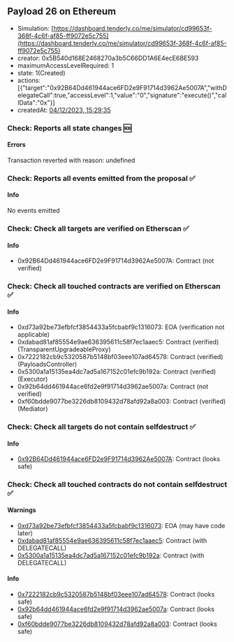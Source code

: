 ## Payload 26 on Ethereum

- Simulation: [https://dashboard.tenderly.co/me/simulator/cd99653f-368f-4c6f-af85-ff9072e5c755](https://dashboard.tenderly.co/me/simulator/cd99653f-368f-4c6f-af85-ff9072e5c755)
- creator: 0x5B540d168E2468270a3b5C66DD1A6E4ecE6BE593
- maximumAccessLevelRequired: 1
- state: 1(Created)
- actions: [{"target":"0x92B64Dd461944ace6FD2e9F91714d3962Ae5007A","withDelegateCall":true,"accessLevel":1,"value":"0","signature":"execute()","callData":"0x"}]
- createdAt: [04/12/2023, 15:29:35](https://etherscan.io/tx/0xbf6d5dd26e98f04c33903eec7a3ad4b999781261bc7b71bbeae76a432745709d)

### Check: Reports all state changes :sos:

#### Errors

Transaction reverted with reason: undefined

### Check: Reports all events emitted from the proposal :white_check_mark:

#### Info

No events emitted

### Check: Check all targets are verified on Etherscan :white_check_mark:

#### Info

- 0x92B64Dd461944ace6FD2e9F91714d3962Ae5007A: Contract (not verified)

### Check: Check all touched contracts are verified on Etherscan :white_check_mark:

#### Info

- 0xd73a92be73efbfcf3854433a5fcbabf9c1316073: EOA (verification not applicable)
- 0xdabad81af85554e9ae636395611c58f7ec1aaec5: Contract (verified) (TransparentUpgradeableProxy)
- 0x7222182cb9c5320587b5148bf03eee107ad64578: Contract (verified) (PayloadsController)
- 0x5300a1a15135ea4dc7ad5a167152c01efc9b192a: Contract (verified) (Executor)
- 0x92b64dd461944ace6fd2e9f91714d3962ae5007a: Contract (not verified)
- 0xf60bdde9077be3226db8109432d78afd92a8a003: Contract (verified) (Mediator)

### Check: Check all targets do not contain selfdestruct :white_check_mark:

#### Info

- [0x92B64Dd461944ace6FD2e9F91714d3962Ae5007A](https://etherscan.io/address/0x92B64Dd461944ace6FD2e9F91714d3962Ae5007A): Contract (looks safe)

### Check: Check all touched contracts do not contain selfdestruct :white_check_mark:

#### Warnings

- [0xd73a92be73efbfcf3854433a5fcbabf9c1316073](https://etherscan.io/address/0xd73a92be73efbfcf3854433a5fcbabf9c1316073): EOA (may have code later)
- [0xdabad81af85554e9ae636395611c58f7ec1aaec5](https://etherscan.io/address/0xdabad81af85554e9ae636395611c58f7ec1aaec5): Contract (with DELEGATECALL)
- [0x5300a1a15135ea4dc7ad5a167152c01efc9b192a](https://etherscan.io/address/0x5300a1a15135ea4dc7ad5a167152c01efc9b192a): Contract (with DELEGATECALL)

#### Info

- [0x7222182cb9c5320587b5148bf03eee107ad64578](https://etherscan.io/address/0x7222182cb9c5320587b5148bf03eee107ad64578): Contract (looks safe)
- [0x92b64dd461944ace6fd2e9f91714d3962ae5007a](https://etherscan.io/address/0x92b64dd461944ace6fd2e9f91714d3962ae5007a): Contract (looks safe)
- [0xf60bdde9077be3226db8109432d78afd92a8a003](https://etherscan.io/address/0xf60bdde9077be3226db8109432d78afd92a8a003): Contract (looks safe)

